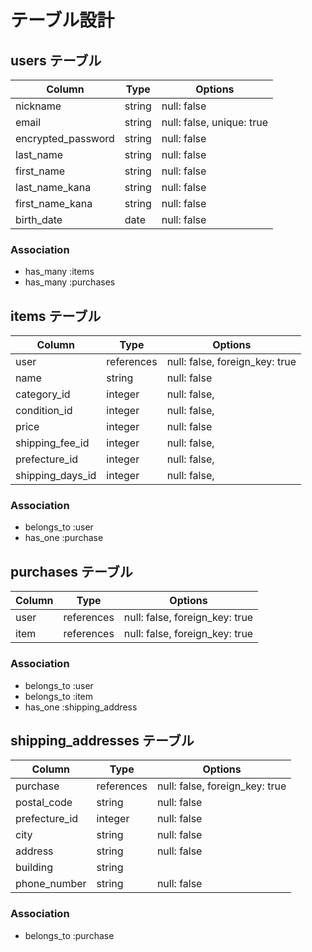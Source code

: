 # テーブル設計

## users テーブル

| Column            | Type       | Options                   |
|-------------------|------------|---------------------------|
| nickname          | string     | null: false               |
| email             | string     | null: false, unique: true |
| encrypted_password| string     | null: false               |
| last_name         | string     | null: false               |
| first_name        | string     | null: false               |
| last_name_kana    | string     | null: false               |
| first_name_kana   | string     | null: false               |
| birth_date        | date       | null: false               |

### Association
- has_many :items
- has_many :purchases


## items テーブル

| Column           | Type       | Options                        |
|------------------|------------|--------------------------------|
| user             | references | null: false, foreign_key: true |
| name             | string     | null: false                    |
| category_id      | integer    | null: false,                   |
| condition_id     | integer    | null: false,                   |
| price            | integer    | null: false                    |
| shipping_fee_id  | integer    | null: false,                   |
| prefecture_id    | integer    | null: false,                   |
| shipping_days_id | integer    | null: false,                   |

### Association
- belongs_to :user
- has_one :purchase


## purchases テーブル

| Column     | Type       | Options                        |
|------------|------------|--------------------------------|
| user       | references | null: false, foreign_key: true |
| item       | references | null: false, foreign_key: true |

### Association
- belongs_to :user
- belongs_to :item
- has_one :shipping_address


## shipping_addresses テーブル

| Column        | Type       | Options                        |
|---------------|------------|--------------------------------|
| purchase      | references | null: false, foreign_key: true |
| postal_code   | string     | null: false                    |
| prefecture_id | integer    | null: false                    |
| city          | string     | null: false                    |
| address       | string     | null: false                    |
| building      | string     |                                |
| phone_number  | string     | null: false                    |

### Association
- belongs_to :purchase